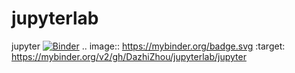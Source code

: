 # jupyterlab
jupyter
[![Binder](https://mybinder.org/badge.svg)](https://mybinder.org/v2/gh/DazhiZhou/jupyterlab/jupyter)
.. image:: https://mybinder.org/badge.svg :target: https://mybinder.org/v2/gh/DazhiZhou/jupyterlab/jupyter
